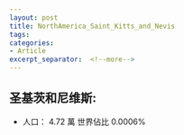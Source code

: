 ```yaml
---
layout: post
title: NorthAmerica_Saint_Kitts_and_Nevis
tags: 
categories:
- Article
excerpt_separator:  <!--more-->
---
```

## 圣基茨和尼维斯:
- 人口： 4.72 萬 世界佔比 0.0006%